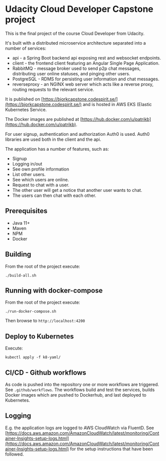 # Udacity Cloud Developer Capstone project
This is the final project of the course Cloud Developer from Udacity.

It's built with a distributed microservice architecture separated into a number of services:

* api - a Spring Boot backend api exposing rest and websocket endpoints.
* client - the frontend client featuring an Angular Single Page Application.
* RabbitMQ - message broker used to send p2p chat messages, distributing user online statuses, and pinging other users.
* PostgreSQL - RDMS for persisting user information and chat messages.
* reverseproxy - an NGINX web server which acts like a reverse proxy, routing requests to the relevant service.

It is published on [https://bjorkcapstone.codespirit.se/](https://bjorkcapstone.codespirit.se/) and is hosted in AWS EKS (Elastic Kubernetes Service.

The Docker images are published at [https://hub.docker.com/u/patrikb](https://hub.docker.com/u/patrikb).

For user signup, authentication and authorization Auth0 is used. Auth0 libraries are used both in the client and the api.

The application has a number of features, such as:

* Signup
* Logging in/out
* See own profile information
* List other users.
* See which users are online.
* Request to chat with a user.
* The other user will get a notice that another user wants to chat.
* The users can then chat with each other.


## Prerequisites
* Java 11+
* Maven
* NPM
* Docker

## Building
From the root of the project execute:

```
./build-all.sh
```

## Running with docker-compose
From the root of the project execute:

```
./run-docker-compose.sh
```

Then browse to `http://localhost:4200`

## Deploy to Kubernetes
Execute:

```
kubectl apply -f k8-yaml/
```

## CI/CD - Github workflows
As code is pushed into the repository one or more workflows are triggered. See `.github/workflows`. The workflows build and test the services, builds Docker images which are pushed to Dockerhub, and last deployed to Kubernetes.

## Logging
E.g. the application logs are logged to AWS CloudWatch via FluentD. See [https://docs.aws.amazon.com/AmazonCloudWatch/latest/monitoring/Container-Insights-setup-logs.html](https://docs.aws.amazon.com/AmazonCloudWatch/latest/monitoring/Container-Insights-setup-logs.html) for the setup instructions that have been followed.
